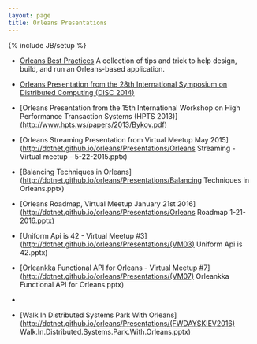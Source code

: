 ```yaml
---
layout: page
title: Orleans Presentations
---
```

{% include JB/setup %}

* [Orleans Best Practices](http://research.microsoft.com/apps/pubs/default.aspx?id=244727) A collection of tips and trick to help design, build, and run an Orleans-based application.

* [Orleans Presentation from the 28th International Symposium on Distributed Computing (DISC 2014)](http://research.microsoft.com/en-US/people/philbe/disckeyotephilbefinal.pdf)

* [Orleans Presentation from the 15th International Workshop on High Performance Transaction Systems (HPTS 2013)]
(http://www.hpts.ws/papers/2013/Bykov.pdf)

* [Orleans Streaming Presentation from Virtual Meetup May 2015](http://dotnet.github.io/orleans/Presentations/Orleans Streaming - Virtual meetup - 5-22-2015.pptx)

* [Balancing Techniques in Orleans](http://dotnet.github.io/orleans/Presentations/Balancing Techniques in Orleans.pptx)

* [Orleans Roadmap, Virtual Meetup January 21st 2016](http://dotnet.github.io/orleans/Presentations/Orleans Roadmap 1-21-2016.pptx)

* [Uniform Api is 42 - Virtual Meetup #3](http://dotnet.github.io/orleans/Presentations/(VM03) Uniform Api is 42.pptx)

* [Orleankka Functional API for Orleans - Virtual Meetup #7](http://dotnet.github.io/orleans/Presentations/(VM07) Orleankka Functional API for Orleans.pptx)
*
* [Walk In Distributed Systems Park With Orleans](http://dotnet.github.io/orleans/Presentations/(FWDAYSKIEV2016) Walk.In.Distributed.Systems.Park.With.Orleans.pptx)
